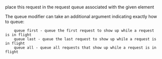 place this request in the request queue associated with the given element

The queue modifier can take an additional argument indicating exactly how to queue:
```
    queue first - queue the first request to show up while a request is in flight
    queue last - queue the last request to show up while a request is in flight
    queue all - queue all requests that show up while a request is in flight
```